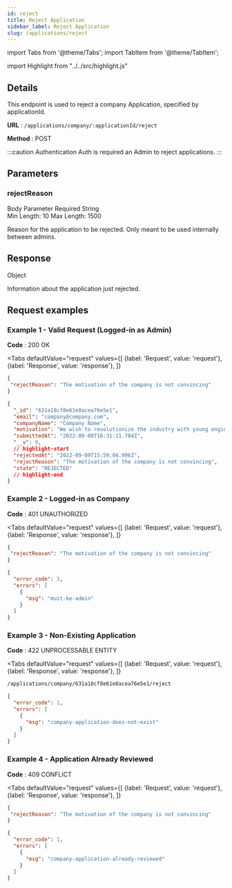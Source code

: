 ```yaml
---
id: reject
title: Reject Application
sidebar_label: Reject Application
slug: /applications/reject
---
```


import Tabs from '@theme/Tabs';
import TabItem from '@theme/TabItem';

import Highlight from "../../src/highlight.js"

## Details

This endpoint is used to reject a company Application, specified by applicationId.

**URL** : `/applications/company/:applicationId/reject`

**Method** : <Highlight level="info" inline>POST</Highlight>

:::caution Authentication
Auth is required an Admin to reject applications.
:::

## Parameters

### rejectReason

<Highlight level="info" inline>Body Parameter</Highlight>
<Highlight level="danger" inline>Required</Highlight>
<Highlight level="secondary" inline>String</Highlight>
<br/>
<Highlight level="warning" inline>Min Length: 10</Highlight>
<Highlight level="warning" inline>Max Length: 1500</Highlight>

Reason for the application to be rejected. Only meant to be used internally between admins.

## Response

<Highlight level="secondary" inline>Object</Highlight>

Information about the application just rejected.

## Request examples

### Example 1 - Valid Request (Logged-in as Admin)

**Code** : <Highlight level="success" inline>200 OK</Highlight>

<Tabs
defaultValue="request"
values={[
{label: 'Request', value: 'request'},
{label: 'Response', value: 'response'},
]}
>

<TabItem value="request">

```json
{
 "rejectReason": "The motivation of the company is not convincing" 
}
```

</TabItem>

<TabItem value="response">

```json
{
  "_id": "631a18cf8e61e0acea76e5e1",
  "email": "company@company.com",
  "companyName": "Company Name",
  "motivation": "We wish to revolutionize the industry with young engineers.",
  "submittedAt": "2022-09-08T16:31:11.784Z",
  "__v": 0,
  // highlight-start
  "rejectedAt": "2022-09-09T15:59:04.996Z",
  "rejectReason": "The motivation of the company is not convincing",
  "state": "REJECTED"
  // highlight-end
}
```

</TabItem>
</Tabs>

### Example 2 - Logged-in as Company

**Code** : <Highlight level="danger" inline>401 UNAUTHORIZED</Highlight>

<Tabs
defaultValue="request"
values={[
{label: 'Request', value: 'request'},
{label: 'Response', value: 'response'},
]}
>

<TabItem value="request">

```json
{
 "rejectReason": "The motivation of the company is not convincing" 
}
```

</TabItem>

<TabItem value="response">

```json
{
  "error_code": 3,
  "errors": [
    {
      "msg": "must-be-admin"
    }
  ]
}
```

</TabItem>
</Tabs>

### Example 3 - Non-Existing Application

**Code** : <Highlight level="danger" inline>422 UNPROCESSABLE ENTITY</Highlight>

<Tabs
defaultValue="request"
values={[
{label: 'Request', value: 'request'},
{label: 'Response', value: 'response'},
]}
>

<TabItem value="request">

```bash
/applications/company/631a18cf8e61e0acea76e5e1/reject
```

</TabItem>

<TabItem value="response">

```json
{
  "error_code": 1,
  "errors": [
    {
      "msg": "company-application-does-not-exist"
    }
  ]
}
```

</TabItem>
</Tabs>

### Example 4 - Application Already Reviewed

**Code** : <Highlight level="danger" inline>409 CONFLICT</Highlight>

<Tabs
defaultValue="request"
values={[
{label: 'Request', value: 'request'},
{label: 'Response', value: 'response'},
]}
>

<TabItem value="request">

```json
{
 "rejectReason": "The motivation of the company is not convincing" 
}
```

</TabItem>

<TabItem value="response">

```json
{
  "error_code": 1,
  "errors": [
    {
      "msg": "company-application-already-reviewed"
    }
  ]
}
```

</TabItem>
</Tabs>
